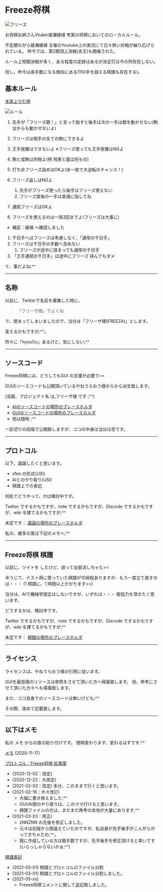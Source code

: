 # Freeze将棋

![フリーズ](material/267677b9.jpg)

お将棋お姉さんVtuber綾瀬綾様 考案の将棋においてのローカルルール。

不定期ながら綾瀬綾様 主催のYoutube上の実況にて日々熱い対戦が繰り広げられている。
昨今では、第2期頂上決戦(氷王)も開催された。

ルール上短期決戦が多く、ある程度の定跡はあるが決定打は今の所存在しない。

但し、昨今は長手数になる傾向にある(150手を超える棋譜も存在する)。

## 基本ルール

 [本家より引用](http://freeze.blog.jp)

 ![ルール](material/8c3e6994-s.jpg)

1. 先手が「フリーズ銀！」と言って指すと後手は次の一手は銀を動かせない(駒台からも動かせないよ)
1. フリーズは相手の全ての駒にできるよ
1. 王手放置はできないよ ※フリーズ使っても王手放置はNGよ
1. 駒と成駒は別物よ(例 飛車と龍は別もの)
1. 打ち歩フリーズ詰めはOKよ(歩一枚で大逆転のチャンス！)
1. フリーズ返しはNGよ
    1. 先手がフリーズ使ったら後手はフリーズ使えない
    1. フリーズ直後の一手は普通に指してね
1. 連続フリーズはOKよ

1. フリーズを使えるのは一局3回までよ(フリーズは大事に)

* 補足：綾様 へ確認しました

1. 千日手へはフリーズは考慮しなく、「通常の千日手」
1. フリーズは千日手の手数へ含めない
    1. フリーズが途中に挟まっても通常の千日手
1. 「王手連続の千日手」は途中にフリーズ 挟んでもダメ

て、事だよね;^^

---

## 名称

以前に、Twitterで名前を募集した時に、

> 「フリーザ様」でよくね

で、閉まってしまいましたので、当分は「フリーザ様(FREEZA)」とします。

変えるかもですが;^^。

所々に「hyouOu」あるけど、気にしない;^^

---

## ソースコード

Freeze将棋には、どうしてもGUI の支援が必要で><

GUIのソースコードも公開頂いているやねうらおう様からから派生致します。

(当面、プロジェクト名 は,フリーザ様 です ;^^)

* [AIのソースコードの場所のプレースホルダ](https://github.com/wakatsuki-moe/FREEZA_AI)
* [GUIのソースコードの場所のプレースホルダ](https://github.com/wakatsuki-moe/FREEZA_GUI)
* 他は随時 ;^^

一区切りの段階で公開致しますが、ココの中身は当分は空です。

---

## プロトコル

以下、議論したくと思います。

* sfen の形式(USI)
* AIとのやり取り(USI)
* 棋譜上での表記

何処でどうやって、かは検討中です。

Twitter でするかもですが、note でするかもですが、Discode でするかもですが、wiki を建てるかもですが;^^

未定です：
 [議論の場所のプレースホルダ](no_plane)

私の、雑多な案は下記のメモへ;^^

---

## Freeze将棋 棋譜

以前に、ツイトを したけど、誤って全部消しちゃた><

辛うじて、テスト用に使っていた棋譜が10局程ありますが、もう一度立て直すのは・・・
(1 棋譜に、1 時間以上かかります><)

当分は、AIで機械学習迄はしないですが、いずれは・・・
御協力を頂きたく思います。

どうするかは、検討中です。

Twitter でするかもですが、note でするかもですが、Discode でするかもですが、wiki を建てるかもですが;^^

未定です：
[棋譜の場所のプレースホルダ](no_plane)

---

## ライセンス

ライセンスは、やねうらおう様の引用に従います。

GUIを最低限のリソースは参照をさせて頂いた方へ帰属致します。
他、参考にさせて頂いた方々へも帰属致します。

まだ、ココ自身でのソースコードは無いけども;^^

その際、改めて記載致します。

---

## 以下はメモ

私の メモ からの直の貼り付けです。
随時変わります、変わるはずです;^^

 [メモ](memo/memo.md)
 (2020-11-17)

[プロトコル：Freeze将棋 拡張案](memo/usi_sfen.md)

* (2020-12-02：改定)
* (2020-12-22：大改定)
* (2021-02-02：改定)  多分、このままで行くと思います。
* (2021-02-16：大々改訂)
  * 大幅に書き換えました;^^
  * GUI/AI間のやり取りは、このママ行けると思います。
  * 棋譜ファイルの方は、まだまだ再考の余地が大量にあります;^^
* (2021-03-03：修正)
  * zNNZNN の先後を修正しました。
  * 元々は初版から間違えていたのですが、私自身が先手後手がこんがらがってきちゃたの;^^。
  * 既に作成している方は御手数ですが、先手後手を修正頂けると幸いです(いらっしゃらないかぁ;^^)

[棋譜表記](memo/kifu.md)
* (2021-03-01) 棋譜とプロトコルのファイル分割
* (2021-03-01) 棋譜とプロトコルのファイル分割しました。
* (2021-05-xx)
  * Freeze将棋コメントに関して追記致しました。
